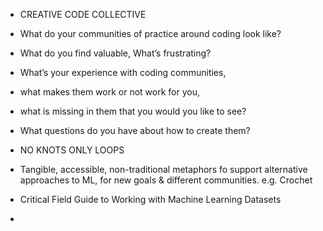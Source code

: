 * CREATIVE CODE COLLECTIVE
* What do your communities of practice around coding look like? 
* What do you find valuable, What’s frustrating? 
* What’s your experience with coding communities, 
* what makes them work or not work for you, 
* what is missing in them that you would you like to see? 
* What questions do you have about how to create them? 


* NO KNOTS ONLY LOOPS
* Tangible, accessible, non-traditional metaphors fo support alternative approaches to ML, for new goals & different communities. e.g. Crochet
* Critical Field Guide to Working with Machine Learning Datasets
* 

<!-- Dave Paguerek, USING API Design to Write Fast Code,  -->
<!-- make the fast way the easy way, pick right abstraction level -->
<!-- Cassie, tired of the hope train and the despair train -->